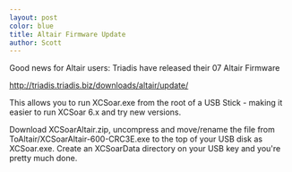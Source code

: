 ```yaml
---
layout: post
color: blue
title: Altair Firmware Update
author: Scott
---
```

Good news for Altair users:
Triadis have released their 07 Altair Firmware

<http://triadis.triadis.biz/downloads/altair/update/>

This allows you to run XCSoar.exe from the root of a USB Stick - making it
easier to run XCSoar 6.x and try new versions.

Download XCSoarAltair.zip, uncompress and move/rename the file from
ToAltair/XCSoarAltair-600-CRC3E.exe to the top of your USB disk as XCSoar.exe.
Create an XCSoarData directory on your USB key and you're pretty much done.
